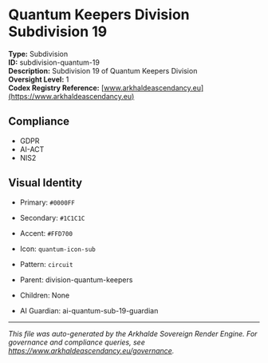 # Quantum Keepers Division Subdivision 19

**Type:** Subdivision  
**ID:** subdivision-quantum-19  
**Description:** Subdivision 19 of Quantum Keepers Division  
**Oversight Level:** 1  
**Codex Registry Reference:** [www.arkhaldeascendancy.eu](https://www.arkhaldeascendancy.eu)

## Compliance

- GDPR
- AI-ACT
- NIS2

## Visual Identity

- Primary: `#0000FF`
- Secondary: `#1C1C1C`
- Accent: `#FFD700`
- Icon: `quantum-icon-sub`
- Pattern: `circuit`


- Parent: division-quantum-keepers
- Children: None
- AI Guardian: ai-quantum-sub-19-guardian

---

*This file was auto-generated by the Arkhalde Sovereign Render Engine. For governance and compliance queries, see https://www.arkhaldeascendancy.eu/governance.*